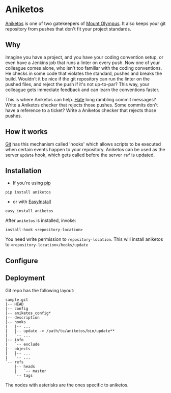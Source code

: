 Aniketos
========

[Aniketos](http://www.theoi.com/Ouranios/AniketosAlexiares.html) is one of two gatekeepers of [Mount Olympus](http://en.wikipedia.org/wiki/Mount_Olympus). It also keeps your git repository from pushes that don't fit your project standards.

Why
---

Imagine you have a project, and you have your coding convention setup, or even have a Jenkins job that runs a linter on every push. Now one of your colleague comes alone, who isn't too familiar with the coding conventions. He checks in some code that violates the standard, pushes and breaks the build. Wouldn't it be nice if the git repository can run the linter on the pushed files, and reject the push if it's not up-to-par? This way, your colleague gets immediate feedback and can learn the conventions faster.

This is where Aniketos can help. [Hate](http://stopwritingramblingcommitmessages.com/) long rambling commit messages? Write a Aniketos checker that rejects those pushes. Some commits don't have a reference to a ticket? Write a Aniketos checker that rejects those pushes.

How it works
------------

[Git](http://git-scm.com/) has this mechanism called 'hooks' which allows scripts to be executed when certain events happen to your repository. Aniketos can be used as the server `update` hook, which gets called before the server `ref` is updated.

Installation
------------

* If you're using [pip](http://www.pip-installer.org/)

```
pip install aniketos
```

* or with [EasyInstall](http://packages.python.org/distribute/easy_install.html)

```
easy_install aniketos
```

After `aniketos` is installed, invoke:

```
install-hook <repository-location>
```

You need write permission to `repository-location`. This will install aniketos to `<repository-location>/hooks/update`

Configure
---------

Deployment
----------

Git repo has the following layout:

    sample.git
    |-- HEAD
    |-- config
    |-- aniketos_config*
    |-- description
    |-- hooks
    |   |-- ...
    |   |-- update -> /path/to/aniketos/bin/update**
    |   `-- ...
    |-- info
    |   `-- exclude
    |-- objects
    |   |-- ...
    |   `-- ...
    `-- refs
        |-- heads
        |   `-- master
        `-- tags

The nodes with asterisks are the ones specific to aniketos.
